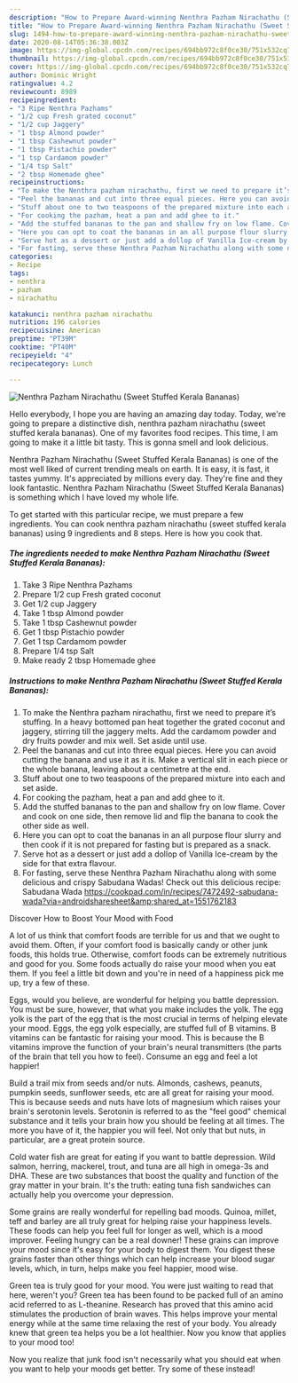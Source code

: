 ```yaml
---
description: "How to Prepare Award-winning Nenthra Pazham Nirachathu (Sweet Stuffed Kerala Bananas)"
title: "How to Prepare Award-winning Nenthra Pazham Nirachathu (Sweet Stuffed Kerala Bananas)"
slug: 1494-how-to-prepare-award-winning-nenthra-pazham-nirachathu-sweet-stuffed-kerala-bananas
date: 2020-08-14T05:36:38.003Z
image: https://img-global.cpcdn.com/recipes/694bb972c8f0ce30/751x532cq70/nenthra-pazham-nirachathu-sweet-stuffed-kerala-bananas-recipe-main-photo.jpg
thumbnail: https://img-global.cpcdn.com/recipes/694bb972c8f0ce30/751x532cq70/nenthra-pazham-nirachathu-sweet-stuffed-kerala-bananas-recipe-main-photo.jpg
cover: https://img-global.cpcdn.com/recipes/694bb972c8f0ce30/751x532cq70/nenthra-pazham-nirachathu-sweet-stuffed-kerala-bananas-recipe-main-photo.jpg
author: Dominic Wright
ratingvalue: 4.2
reviewcount: 8989
recipeingredient:
- "3 Ripe Nenthra Pazhams"
- "1/2 cup Fresh grated coconut"
- "1/2 cup Jaggery"
- "1 tbsp Almond powder"
- "1 tbsp Cashewnut powder"
- "1 tbsp Pistachio powder"
- "1 tsp Cardamom powder"
- "1/4 tsp Salt"
- "2 tbsp Homemade ghee"
recipeinstructions:
- "To make the Nenthra pazham nirachathu, first we need to prepare it’s stuffing. In a heavy bottomed pan heat together the grated coconut and jaggery, stirring till the jaggery melts. Add the cardamom powder and dry fruits powder and mix well. Set aside until use."
- "Peel the bananas and cut into three equal pieces. Here you can avoid cutting the banana and use it as it is. Make a vertical slit in each piece or the whole banana, leaving about a centimetre at the end."
- "Stuff about one to two teaspoons of the prepared mixture into each and set aside."
- "For cooking the pazham, heat a pan and add ghee to it."
- "Add the stuffed bananas to the pan and shallow fry on low flame. Cover and cook on one side, then remove lid and flip the banana to cook the other side as well."
- "Here you can opt to coat the bananas in an all purpose flour slurry and then cook if it is not prepared for fasting but is prepared as a snack."
- "Serve hot as a dessert or just add a dollop of Vanilla Ice-cream by the side for that extra flavour."
- "For fasting, serve these Nenthra Pazham Nirachathu along with some delicious and crispy Sabudana Wadas! Check out this delicious recipe: Sabudana Wada https://cookpad.com/in/recipes/7472492-sabudana-wada?via=androidsharesheet&amp;shared_at=1551762183"
categories:
- Recipe
tags:
- nenthra
- pazham
- nirachathu

katakunci: nenthra pazham nirachathu 
nutrition: 196 calories
recipecuisine: American
preptime: "PT39M"
cooktime: "PT40M"
recipeyield: "4"
recipecategory: Lunch

---
```



![Nenthra Pazham Nirachathu (Sweet Stuffed Kerala Bananas)](https://img-global.cpcdn.com/recipes/694bb972c8f0ce30/751x532cq70/nenthra-pazham-nirachathu-sweet-stuffed-kerala-bananas-recipe-main-photo.jpg)

Hello everybody, I hope you are having an amazing day today. Today, we're going to prepare a distinctive dish, nenthra pazham nirachathu (sweet stuffed kerala bananas). One of my favorites food recipes. This time, I am going to make it a little bit tasty. This is gonna smell and look delicious.

Nenthra Pazham Nirachathu (Sweet Stuffed Kerala Bananas) is one of the most well liked of current trending meals on earth. It is easy, it is fast, it tastes yummy. It's appreciated by millions every day. They're fine and they look fantastic. Nenthra Pazham Nirachathu (Sweet Stuffed Kerala Bananas) is something which I have loved my whole life.




To get started with this particular recipe, we must prepare a few ingredients. You can cook nenthra pazham nirachathu (sweet stuffed kerala bananas) using 9 ingredients and 8 steps. Here is how you cook that.

<!--inarticleads1-->

##### The ingredients needed to make Nenthra Pazham Nirachathu (Sweet Stuffed Kerala Bananas):

1. Take 3 Ripe Nenthra Pazhams
1. Prepare 1/2 cup Fresh grated coconut
1. Get 1/2 cup Jaggery
1. Take 1 tbsp Almond powder
1. Take 1 tbsp Cashewnut powder
1. Get 1 tbsp Pistachio powder
1. Get 1 tsp Cardamom powder
1. Prepare 1/4 tsp Salt
1. Make ready 2 tbsp Homemade ghee




<!--inarticleads2-->

##### Instructions to make Nenthra Pazham Nirachathu (Sweet Stuffed Kerala Bananas):

1. To make the Nenthra pazham nirachathu, first we need to prepare it’s stuffing. In a heavy bottomed pan heat together the grated coconut and jaggery, stirring till the jaggery melts. Add the cardamom powder and dry fruits powder and mix well. Set aside until use.
1. Peel the bananas and cut into three equal pieces. Here you can avoid cutting the banana and use it as it is. Make a vertical slit in each piece or the whole banana, leaving about a centimetre at the end.
1. Stuff about one to two teaspoons of the prepared mixture into each and set aside.
1. For cooking the pazham, heat a pan and add ghee to it.
1. Add the stuffed bananas to the pan and shallow fry on low flame. Cover and cook on one side, then remove lid and flip the banana to cook the other side as well.
1. Here you can opt to coat the bananas in an all purpose flour slurry and then cook if it is not prepared for fasting but is prepared as a snack.
1. Serve hot as a dessert or just add a dollop of Vanilla Ice-cream by the side for that extra flavour.
1. For fasting, serve these Nenthra Pazham Nirachathu along with some delicious and crispy Sabudana Wadas! Check out this delicious recipe: Sabudana Wada https://cookpad.com/in/recipes/7472492-sabudana-wada?via=androidsharesheet&amp;shared_at=1551762183




Discover How to Boost Your Mood with Food


A lot of us think that comfort foods are terrible for us and that we ought to avoid them. Often, if your comfort food is basically candy or other junk foods, this holds true. Otherwise, comfort foods can be extremely nutritious and good for you. Some foods actually do raise your mood when you eat them. If you feel a little bit down and you're in need of a happiness pick me up, try a few of these.

Eggs, would you believe, are wonderful for helping you battle depression. You must be sure, however, that what you make includes the yolk. The egg yolk is the part of the egg that is the most crucial in terms of helping elevate your mood. Eggs, the egg yolk especially, are stuffed full of B vitamins. B vitamins can be fantastic for raising your mood. This is because the B vitamins improve the function of your brain's neural transmitters (the parts of the brain that tell you how to feel). Consume an egg and feel a lot happier!

Build a trail mix from seeds and/or nuts. Almonds, cashews, peanuts, pumpkin seeds, sunflower seeds, etc are all great for raising your mood. This is because seeds and nuts have lots of magnesium which raises your brain's serotonin levels. Serotonin is referred to as the "feel good" chemical substance and it tells your brain how you should be feeling at all times. The more you have of it, the happier you will feel. Not only that but nuts, in particular, are a great protein source.

Cold water fish are great for eating if you want to battle depression. Wild salmon, herring, mackerel, trout, and tuna are all high in omega-3s and DHA. These are two substances that boost the quality and function of the gray matter in your brain. It's the truth: eating tuna fish sandwiches can actually help you overcome your depression. 

Some grains are really wonderful for repelling bad moods. Quinoa, millet, teff and barley are all truly great for helping raise your happiness levels. These foods can help you feel full for longer as well, which is a mood improver. Feeling hungry can be a real downer! These grains can improve your mood since it's easy for your body to digest them. You digest these grains faster than other things which can help increase your blood sugar levels, which, in turn, helps make you feel happier, mood wise.

Green tea is truly good for your mood. You were just waiting to read that here, weren't you? Green tea has been found to be packed full of an amino acid referred to as L-theanine. Research has proved that this amino acid stimulates the production of brain waves. This helps improve your mental energy while at the same time relaxing the rest of your body. You already knew that green tea helps you be a lot healthier. Now you know that applies to your mood too!

Now you realize that junk food isn't necessarily what you should eat when you want to help your moods get better. Try some of these instead!

